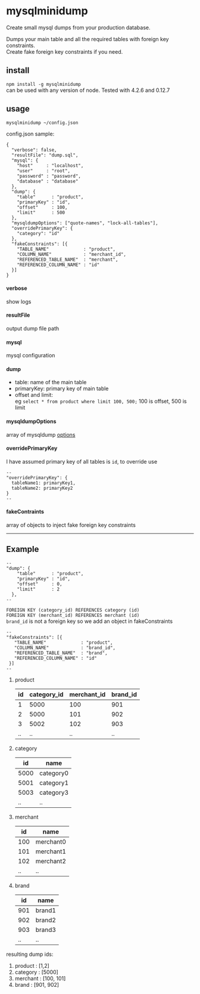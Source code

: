 # mysqlminidump

Create small mysql dumps from your production database.

Dumps your main table and all the required tables with foreign key constraints.  
Create fake foreign key constraints if you need.


## install

`npm install -g mysqlminidump`  
can be used with any version of node. Tested with 4.2.6 and 0.12.7

## usage

`mysqlminidump ~/config.json`  

config.json sample:

```
{
  "verbose": false,
  "resultFile": "dump.sql",
  "mysql": {
    "host"     : "localhost",
    "user"     : "root",
    "password" : "password",
    "database" : "database"
  },
  "dump": {
    "table"      : "product",
    "primaryKey" : "id",
    "offset"     : 100,
    "limit"      : 500
  },
  "mysqldumpOptions": ["quote-names", "lock-all-tables"],
  "overridePrimaryKey": {
    "category": "id"
  },
  "fakeConstraints": [{
    "TABLE_NAME"             : "product",
    "COLUMN_NAME"            : "merchant_id",
    "REFERENCED_TABLE_NAME"  : "merchant",
    "REFERENCED_COLUMN_NAME" : "id"
  }]
}

```
#### verbose  
show logs

#### resultFile
output dump file path

#### mysql
mysql configuration

#### dump
* table: name of the main table
* primaryKey: primary key of main table
* offset and limit:  
  eg `select * from product where limit 100, 500;` 100 is offset, 500 is limit

#### mysqldumpOptions
array of mysqldump [options](http://dev.mysql.com/doc/refman/5.7/en/mysqldump.html)

#### overridePrimaryKey
I have assumed primary key of all tables is `id`, to override use  
```
--
"overridePrimaryKey": {
  tableName1: primaryKey1,
  tableName2: primaryKey2
}
--
```

#### fakeContraints
array of objects to inject fake foreign key constraints

--------------------------------------------

## Example

```
--
"dump": {
    "table"      : "product",
    "primaryKey" : "id",
    "offset"     : 0,
    "limit"      : 2
  },
--
```



 `FOREIGN KEY (category_id) REFERENCES category (id)`  
 `FOREIGN KEY (merchant_id) REFERENCES merchant (id)`  
 `brand_id` is not a foreign key so we add an object in fakeConstraints
 
 ```
 --
 "fakeConstraints": [{
    "TABLE_NAME"             : "product",
    "COLUMN_NAME"            : "brand_id",
    "REFERENCED_TABLE_NAME"  : "brand",
    "REFERENCED_COLUMN_NAME" : "id"
  }]
 --
 ```
 
1. product
   
    | id | category_id | merchant_id | brand_id |
    |----|-------------|-------------|----------|
    |  1 |        5000 |         100 | 901      | 
    |  2 |        5000 |         101 | 902      |
    |  3 |        5002 |         102 | 903      |
    | .. | ..          | ..          | ..       |

2. category

    |   id | name      |
    |------|-----------|
    | 5000 | category0 |
    | 5001 | category1 |
    | 5003 | category3 |
    | ..   | ..        |

    
3. merchant
  
    |  id | name      |
    |-----|-----------|
    | 100 | merchant0 |
    | 101 | merchant1 |
    | 102 | merchant2 |
    | ..  | ..        |
4. brand 

    |  id | name      |
    |-----|-----------|
    | 901 | brand1    |
    | 902 | brand2    |
    | 903 | brand3    |
    | ..  | ..        |
        
resulting dump ids:

1. product  : [1,2]
2. category : [5000]
3. merchant : [100, 101]
4. brand    : [901, 902]


